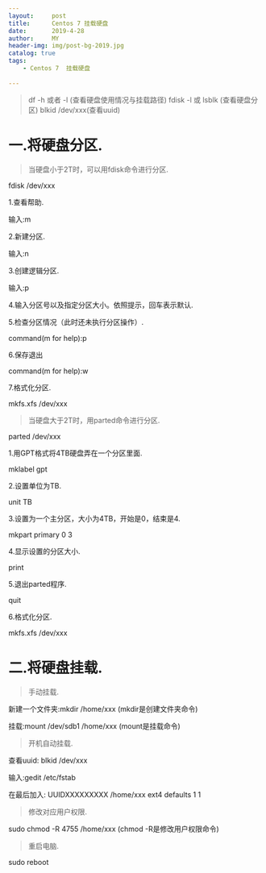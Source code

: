 ```yaml
---
layout:     post
title:      Centos 7 挂载硬盘
date:       2019-4-28
author:     MY
header-img: img/post-bg-2019.jpg
catalog: true
tags:
    - Centos 7  挂载硬盘
    
---
```


>  df -h 或者 -l (查看硬盘使用情况与挂载路径) fdisk -l 或 lsblk (查看硬盘分区)
   blkid /dev/xxx(查看uuid)


#  一.将硬盘分区.

>  当硬盘小于2T时，可以用fdisk命令进行分区.

fdisk /dev/xxx

1.查看帮助.

输入:m

2.新建分区.

输入:n

3.创建逻辑分区.

输入:p

4.输入分区号以及指定分区大小。依照提示，回车表示默认.

5.检查分区情况（此时还未执行分区操作）.

command(m for help):p

6.保存退出

command(m for help):w

7.格式化分区.

mkfs.xfs /dev/xxx


>  当硬盘大于2T时，用parted命令进行分区.

parted /dev/xxx

1.用GPT格式将4TB硬盘弄在一个分区里面.

mklabel gpt

2.设置单位为TB.

unit TB

3.设置为一个主分区，大小为4TB，开始是0，结束是4.

mkpart primary 0 3

4.显示设置的分区大小.

print

5.退出parted程序.

quit

6.格式化分区.

mkfs.xfs /dev/xxx

#  二.将硬盘挂载.

>  手动挂载.

新建一个文件夹:mkdir /home/xxx  (mkdir是创建文件夹命令)

挂载:mount /dev/sdb1 /home/xxx  (mount是挂载命令)

>  开机自动挂载.

查看uuid: blkid /dev/xxx

输入:gedit /etc/fstab

在最后加入:  UUIDXXXXXXXXX     /home/xxx      ext4   defaults     1          1

>  修改对应用户权限.

sudo chmod -R 4755 /home/xxx    (chmod -R是修改用户权限命令)

>  重启电脑.

sudo reboot





